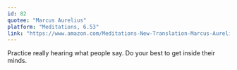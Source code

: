 ```yaml
---
id: 82
quotee: "Marcus Aurelius"
platform: "Meditations, 6.53"
link: "https://www.amazon.com/Meditations-New-Translation-Marcus-Aurelius/dp/0812968255/ref=sr_1_4?ie=UTF8&qid=1528427977&sr=8-4&keywords=marcus+aurelius+meditations"
---
```


Practice really hearing what people say. Do your best to get inside their minds.
